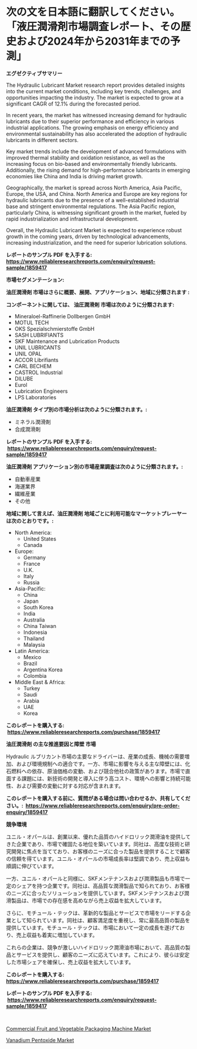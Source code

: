 <p><h1>次の文を日本語に翻訳してください。「液圧潤滑剤市場調査レポート、その歴史および2024年から2031年までの予測」</h1></p><p><strong>エグゼクティブサマリー</strong></p>
<p><p>The Hydraulic Lubricant Market research report provides detailed insights into the current market conditions, including key trends, challenges, and opportunities impacting the industry. The market is expected to grow at a significant CAGR of 12.1% during the forecasted period. </p><p>In recent years, the market has witnessed increasing demand for hydraulic lubricants due to their superior performance and efficiency in various industrial applications. The growing emphasis on energy efficiency and environmental sustainability has also accelerated the adoption of hydraulic lubricants in different sectors.</p><p>Key market trends include the development of advanced formulations with improved thermal stability and oxidation resistance, as well as the increasing focus on bio-based and environmentally friendly lubricants. Additionally, the rising demand for high-performance lubricants in emerging economies like China and India is driving market growth.</p><p>Geographically, the market is spread across North America, Asia Pacific, Europe, the USA, and China. North America and Europe are key regions for hydraulic lubricants due to the presence of a well-established industrial base and stringent environmental regulations. The Asia Pacific region, particularly China, is witnessing significant growth in the market, fueled by rapid industrialization and infrastructural development.</p><p>Overall, the Hydraulic Lubricant Market is expected to experience robust growth in the coming years, driven by technological advancements, increasing industrialization, and the need for superior lubrication solutions.</p></p>
<p><strong>レポートのサンプル PDF を入手する: <a href="https://www.reliableresearchreports.com/enquiry/request-sample/1859417">https://www.reliableresearchreports.com/enquiry/request-sample/1859417</a></strong></p>
<p><strong>市場セグメンテーション:</strong></p>
<p><strong> 油圧潤滑剤 市場はさらに概要、展開、アプリケーション、地域に分類されます :</strong></p>
<p><strong>コンポーネントに関しては、 油圧潤滑剤 市場は次のように分類されます: &nbsp;</strong></p>
<p><ul><li>Mineraloel-Raffinerie Dollbergen GmbH</li><li>MOTUL TECH</li><li>OKS Spezialschmierstoffe GmbH</li><li>SASH LUBRIFIANTS</li><li>SKF Maintenance and Lubrication Products</li><li>UNIL LUBRICANTS</li><li>UNIL OPAL</li><li>ACCOR Librifiants</li><li>CARL BECHEM</li><li>CASTROL Industrial</li><li>DILUBE</li><li>Eurol</li><li>Lubrication Engineers</li><li>LPS Laboratories</li></ul></p>
<p><strong> 油圧潤滑剤 タイプ別の市場分析は次のように分類されます。:</strong></p>
<p><ul><li>ミネラル潤滑剤</li><li>合成潤滑剤</li></ul></p>
<p><strong>レポートのサンプル PDF を入手する: &nbsp;<a href="https://www.reliableresearchreports.com/enquiry/request-sample/1859417">https://www.reliableresearchreports.com/enquiry/request-sample/1859417</a></strong></p>
<p><strong> 油圧潤滑剤 アプリケーション別の市場産業調査は次のように分類されます。:</strong></p>
<p><ul><li>自動車産業</li><li>海運業界</li><li>繊維産業</li><li>その他</li></ul></p>
<p><strong>地域に関して言えば、油圧潤滑剤 地域ごとに利用可能なマーケットプレーヤーは次のとおりです。:</strong></p>
<p><ul>
    <li>
        North America:
        <ul>
            <li>United States</li>
            <li>Canada</li>
        </ul>
    </li>
    <li>
        Europe:
        <ul>
            <li>Germany</li>
            <li>France</li>
            <li>U.K.</li>
            <li>Italy</li>
            <li>Russia</li>
        </ul>
    </li>
    <li>
        Asia-Pacific:
        <ul>
            <li>China</li>
            <li>Japan</li>
            <li>South Korea</li>
            <li>India</li>
            <li>Australia</li>
            <li>China Taiwan</li>
            <li>Indonesia</li>
            <li>Thailand</li>
            <li>Malaysia</li>
        </ul>
    </li>
    <li>
        Latin America:
        <ul>
            <li>Mexico</li>
            <li>Brazil</li>
            <li>Argentina Korea</li>
            <li>Colombia</li>
        </ul>
    </li>
    <li>
        Middle East & Africa:
        <ul>
            <li>Turkey</li>
            <li>Saudi</li>
            <li>Arabia</li>
            <li>UAE</li>
            <li>Korea</li>
        </ul>
    </li>
    </ul></p>
<p><strong>このレポートを購入する: &nbsp;<a href="https://www.reliableresearchreports.com/purchase/1859417">https://www.reliableresearchreports.com/purchase/1859417</a></strong></p>
<p><strong>油圧潤滑剤 の主な推進要因と障壁 市場</strong></p>
<p><p>Hydraulic ルブリカント市場の主要なドライバーは、産業の成長、機械の需要増加、および環境規制への適合です。一方、市場に影響を与える主な障壁には、化石燃料への依存、原油価格の変動、および競合他社の政策があります。市場で直面する課題には、新技術の開発と導入に伴う高コスト、環境への影響と持続可能性、および需要の変動に対する対応が含まれます。</p></p>
<p><strong>このレポートを購入する前に、質問がある場合は問い合わせるか、共有してください。:&nbsp; <a href="https://www.reliableresearchreports.com/enquiry/pre-order-enquiry/1859417">https://www.reliableresearchreports.com/enquiry/pre-order-enquiry/1859417</a></strong></p>
<p><strong>競争環境</strong></p>
<p><p>ユニル・オパールは、創業以来、優れた品質のハイドロリック潤滑油を提供してきた企業であり、市場で確固たる地位を築いています。同社は、高度な技術と研究開発に焦点を当てており、お客様のニーズに合った製品を提供することで顧客の信頼を得ています。ユニル・オパールの市場成長率は堅調であり、売上収益も順調に伸びています。</p><p>一方、ユニル・オパールと同様に、SKFメンテナンスおよび潤滑製品も市場で一定のシェアを持つ企業です。同社は、高品質な潤滑製品で知られており、お客様のニーズに合ったソリューションを提供しています。SKFメンテナンスおよび潤滑製品は、市場での存在感を高めながら売上収益を拡大しています。</p><p>さらに、モチュール・テックは、革新的な製品とサービスで市場をリードする企業として知られています。同社は、顧客満足度を重視し、常に最高品質の製品を提供しています。モチュール・テックは、市場において一定の成長を遂げており、売上収益も着実に増加しています。</p><p>これらの企業は、競争が激しいハイドロリック潤滑油市場において、高品質の製品とサービスを提供し、顧客のニーズに応えています。これにより、彼らは安定した市場シェアを確保し、売上収益を拡大しています。</p></p>
<p><strong>このレポートを購入する: &nbsp; <a href="https://www.reliableresearchreports.com/purchase/1859417">https://www.reliableresearchreports.com/purchase/1859417</a></strong></p>
<p><strong>レポートのサンプル PDF を入手する: &nbsp;<a href="https://www.reliableresearchreports.com/enquiry/request-sample/1859417">https://www.reliableresearchreports.com/enquiry/request-sample/1859417</a></strong><strong></strong></p>
<p>&nbsp;</p>
<p><p><a href="https://five-trouble-98a.notion.site/Commercial-Fruit-and-Vegetable-Packaging-Machine-Market-Research-Report-Provides-thorough-Industry-O-ed97d5e03bea48f8a947d8f5bfce0999">Commercial Fruit and Vegetable Packaging Machine Market</a></p><p><a href="https://github.com/Sarissaschmalingtr6fz2739/Market-Research-Report-List-1/blob/main/vanadium-pentoxide-market.md">Vanadium Pentoxide Market</a></p></p>
